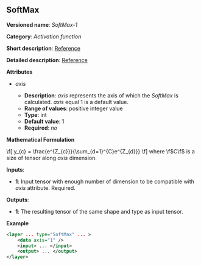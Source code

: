 ## SoftMax <a name="SoftMax"></a>

**Versioned name**: *SoftMax-1*

**Category**: *Activation function*

**Short description**: [Reference](https://github.com/Kulbear/deep-learning-nano-foundation/wiki/ReLU-and-Softmax-Activation-Functions#softmax)

**Detailed description**: [Reference](http://cs231n.github.io/linear-classify/#softmax)

**Attributes**

* *axis*

  * **Description**: *axis* represents the axis of which the *SoftMax* is calculated. *axis* equal 1 is a default value.
  * **Range of values**: positive integer value
  * **Type**: int
  * **Default value**: 1
  * **Required**: *no*

**Mathematical Formulation**

\f[
y_{c} = \frac{e^{Z_{c}}}{\sum_{d=1}^{C}e^{Z_{d}}}
\f]
where \f$C\f$ is a size of tensor along *axis* dimension.

**Inputs**:

*   **1**: Input tensor with enough number of dimension to be compatible with *axis* attribute. Required.

**Outputs**:

*   **1**: The resulting tensor of the same shape and type as input tensor.

**Example**

```xml
<layer ... type="SoftMax" ... >
    <data axis="1" />
    <input> ... </input>
    <output> ... </output>
</layer>
```